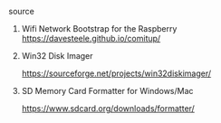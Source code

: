 source

1. Wifi Network Bootstrap for the Raspberry
https://davesteele.github.io/comitup/ 

2. Win32 Disk Imager

     https://sourceforge.net/projects/win32diskimager/

3. SD Memory Card Formatter for Windows/Mac

    https://www.sdcard.org/downloads/formatter/